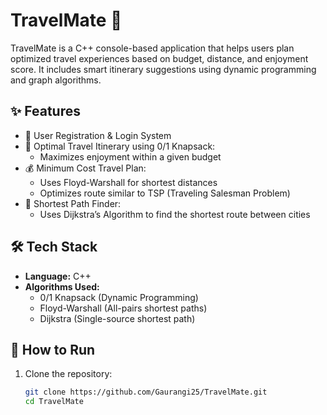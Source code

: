# TravelMate 🧳

TravelMate is a C++ console-based application that helps users plan optimized travel experiences based on budget, distance, and enjoyment score. It includes smart itinerary suggestions using dynamic programming and graph algorithms.

## ✨ Features

- 👤 User Registration & Login System
- 🧭 Optimal Travel Itinerary using 0/1 Knapsack:
  - Maximizes enjoyment within a given budget
- 💰 Minimum Cost Travel Plan:
  - Uses Floyd-Warshall for shortest distances
  - Optimizes route similar to TSP (Traveling Salesman Problem)
- 🚗 Shortest Path Finder:
  - Uses Dijkstra’s Algorithm to find the shortest route between cities

## 🛠️ Tech Stack

- **Language:** C++
- **Algorithms Used:**
  - 0/1 Knapsack (Dynamic Programming)
  - Floyd-Warshall (All-pairs shortest paths)
  - Dijkstra (Single-source shortest path)

## 🚀 How to Run

1. Clone the repository:
   ```bash
   git clone https://github.com/Gaurangi25/TravelMate.git
   cd TravelMate
